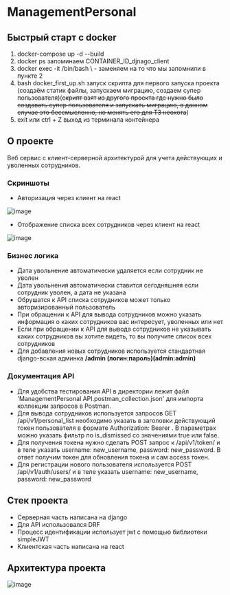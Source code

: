 # ManagementPersonal
## Быстрый старт с docker
1.   docker-compose up -d --build
2.  docker ps  запоминаем CONTAINER_ID_djnago_client
4.   docker exec -it  /bin/bash  \ - заменяем на то что мы запомнили в пункте  2
5.   bash docker_first_up.sh  запуск скрипта для первого запуска проекта (создаём статик файлы, запускаем миграцию, создаем супер пользователя)(~~скрипт взят из другого проекта где нужно было создавать супер пользователя и запускать миграцию, в данном случае это бессмысленно, но менять его для ТЗ неохота~~)
6.   exit  или  ctrl + Z  выход из терминала контейнера

## О проекте
Веб сервис с клиент-серверной архитектурой для учета действующих и уволенных сотрудников.

### Скриншоты
- Авторизация через клиент на react

![image](https://github.com/user-attachments/assets/227681dc-a252-4a68-907e-f9fe3236cb5b)
- Отображение списка всех сотрудников через клиент на react

![image](https://github.com/user-attachments/assets/c390a69f-aeb3-4492-a7ab-d463d85567ff)

### Бизнес логика
- Дата увольнение автоматически удаляется если сотрудник не уволен
- Дата увольнения автоматически ставится сегодняшняя если сотрудник уволен, а дата не указана
- Обрушатся к API списка сотрудников может только авторизированный пользователь
- При обращении к API для вывода сотрудников можно указать информация о каких сотрудников вас интересует, уволенных или нет
- Если при обращении к API для вывода сотрудников не указывать каких сотрудников вы хотите видеть, то вы получите список всех сотрудников
- Для добавления новых сотрудников используется стандартная django-вская админка **/admin (логин:пароль)(admin:admin)**

### Документация API
- Для удобства тестирования API в директории лежит файл 'ManagementPersonal API.postman_collection.json' для импорта коллекции запросов в Postman.
- Для вывода сотрудников используется запросов GET /api/v1/personal_list необходимо указать в заголовки действующий токен пользователя в формате Authorization: Bearer \. В параметрах можно указать фильтр по is_dismissed со значениями true или false.
- Для получения токена нужно сделать POST запрос к /api/v1/token/ и в теле указать username: new_username, password: new_password. В ответ получим токен для обновления токена и сам access токен.
- Для регистрации нового пользователя используется POST /api/v1/auth/users/ и в теле указать username: new_username, password: new_password

## Стек проекта
- Серверная часть написана на django
- Для API использовался DRF
- Процесс идентификации использует jwt с помощью библиотеки simpleJWT
- Клиентская часть написана на react

## Архитектура проекта
![image](https://github.com/user-attachments/assets/5d921374-398c-4102-9c87-31659fd0112a)
